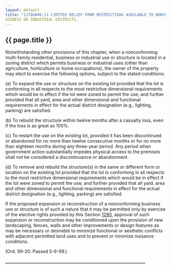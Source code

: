 ```yaml
---
layout: default 
title: "1278&#46;11 LIMITED RELIEF FROM RESTRICTIONS AVAILABLE TO NONCONFORMING BUSINESS OR INDUSTRIAL USES OR STRUCTURES IN"
USINESS OR INDUSTRIAL DISTRICTS.
---
```


{{ page.title }}
----------------

Notwithstanding other provisions of this chapter, when a nonconforming
multi-family residential, business or industrial use or structure is
located in a zoning district which permits business or industrial uses
(other than agriculture, horticulture or home occupations), the owner of
the property may elect to exercise the following options, subject to the
stated conditions:

​(a) To expand the use or structure on the existing lot provided that
the lot is conforming in all respects to the most restrictive
dimensional requirements which would be in effect if the lot were zoned
to permit the use; and further provided that all yard, area and other
dimensional and functional requirements in effect for the actual
district designation (e.g., lighting, parking) are satisfied.

​(b) To rebuild the structure within twelve months after a casualty
loss, even if the loss is as great as 100%.

​(c) To restart the use on the existing lot, provided it has been
discontinued or abandoned for no more than twelve consecutive months or
for no more than eighteen months during any three-year period. Any
period when government action substantially impedes physical access to
the premises shall not be considered a discontinuance or abandonment.

​(d) To remove and rebuild the structure(s) in the same or different
form or location on the existing lot provided that the lot is conforming
in all respects to the most restrictive dimensional requirements which
would be in effect if the lot were zoned to permit the use; and further
provided that all yard, area and other dimensional and functional
requirements in effect for the actual district designation (e.g.,
lighting, parking) are satisfied.

If the proposed expansion or reconstruction of a nonconforming business
use or structure is of such a nature that it may be permitted only by
exercise of the elective rights provided by this Section
[1280](54e5c471.html), approval of such expansion or reconstruction may
be conditioned upon the provision of new landscaping, fences, walls and
other improvements or design features as may be necessary or desirable
to minimize functional or aesthetic conflicts with adjacent permitted
land uses and to prevent or minimize nuisance conditions.

(Ord. 99-20. Passed 5-6-99.)

**\_\_\_\_\_\_\_\_\_\_\_\_\_\_\_\_\_\_\_\_\_\_\_\_\_\_\_\_\_\_\_\_\_\_\_\_\_\_\_\_\_\_\_\_\_\_\_\_\_\_\_\_\_\_\_\_\_\_\_\_\_\_\_\_\_\_**
